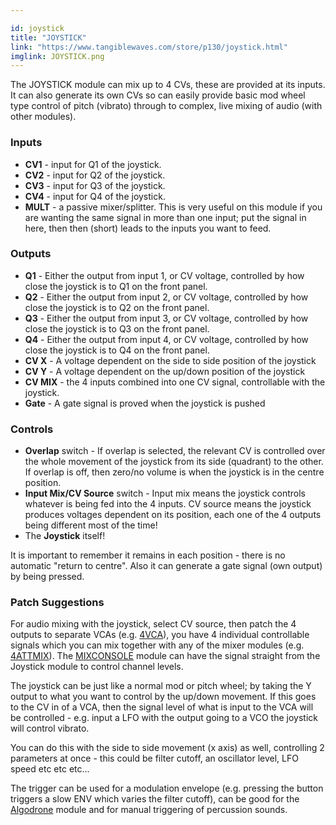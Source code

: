```yaml
---

id: joystick
title: "JOYSTICK"
link: "https://www.tangiblewaves.com/store/p130/joystick.html"
imglink: JOYSTICK.png
---
```





The JOYSTICK module can mix up to 4 CVs, these are provided at its inputs. It can also generate its own CVs so can easily provide basic mod wheel type control of pitch (vibrato) through to complex, live mixing of audio (with other modules).

### Inputs

*   **CV1** - input for Q1 of the joystick.
*   **CV2** - input for Q2 of the joystick.
*   **CV3** - input for Q3 of the joystick.
*   **CV4** - input for Q4 of the joystick.
*   **MULT** - a passive mixer/splitter. This is very useful on this module if you are wanting the same signal in more than one input; put the signal in here, then then (short) leads to the inputs you want to feed.

### Outputs

*   **Q1** - Either the output from input 1, or CV voltage, controlled by how close the joystick is to Q1 on the front panel.
*   **Q2** - Either the output from input 2, or CV voltage, controlled by how close the joystick is to Q2 on the front panel.
*   **Q3** - Either the output from input 3, or CV voltage, controlled by how close the joystick is to Q3 on the front panel.
*   **Q4** - Either the output from input 4, or CV voltage, controlled by how close the joystick is to Q4 on the front panel.
*   **CV X** - A voltage dependent on the side to side position of the joystick
*   **CV Y** - A voltage dependent on the up/down position of the joystick
*   **CV MIX** - the 4 inputs combined into one CV signal, controllable with the joystick.
*   **Gate** - A gate signal is proved when the joystick is pushed

### Controls

*   **Overlap** switch - If overlap is selected, the relevant CV is controlled over the whole movement of the joystick from its side (quadrant) to the other. If overlap is off, then zero/no volume is when the joystick is in the centre position.
*   **Input Mix/CV Source** switch - Input mix means the joystick controls whatever is being fed into the 4 inputs. CV source means the joystick produces voltages dependent on its position, each one of the 4 outputs being different most of the time!
*   The **Joystick** itself!

It is important to remember it remains in each position - there is no automatic "return to centre". Also it can generate a gate signal (own output) by being pressed.

### Patch Suggestions

For audio mixing with the joystick, select CV source, then patch the 4 outputs to separate VCAs (e.g. [4VCA](https://wiki.aemodular.com/pmwiki.php/AeManual/4VCA)), you have 4 individual controllable signals which you can mix together with any of the mixer modules (e.g. [4ATTMIX](https://wiki.aemodular.com/pmwiki.php/AeManual/4ATTMIX)). The [MIXCONSOLE](https://wiki.aemodular.com/pmwiki.php/AeManual/MIXCONSOLE) module can have the signal straight from the Joystick module to control channel levels.

The joystick can be just like a normal mod or pitch wheel; by taking the Y output to what you want to control by the up/down movement. If this goes to the CV in of a VCA, then the signal level of what is input to the VCA will be controlled - e.g. input a LFO with the output going to a VCO the joystick will control vibrato.

You can do this with the side to side movement (x axis) as well, controlling 2 parameters at once - this could be filter cutoff, an oscillator level, LFO speed etc etc etc...

The trigger can be used for a modulation envelope (e.g. pressing the button triggers a slow ENV which varies the filter cutoff), can be good for the [Algodrone](https://wiki.aemodular.com/pmwiki.php/AeManual/ALGODRONE) module and for manual triggering of percussion sounds.





